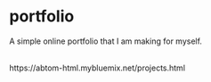 # portfolio
<p>A simple online portfolio that I am making for myself.</p><br>
https://abtom-html.mybluemix.net/projects.html

